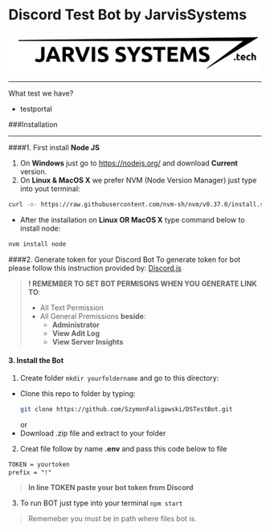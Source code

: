 # Discord Test Bot by JarvisSystems

![Alt Text](assets/jarvis_systems.png)

---

What test we have?

- testportal

###Installation

---

####1. First install **Node JS**

1. On **Windows** just go to https://nodejs.org/ and download **Current** version.
2. On **Linux & MacOS X** we prefer NVM (Node Version Manager) just type into yout terminal:

```sh
curl -o- https://raw.githubusercontent.com/nvm-sh/nvm/v0.37.0/install.sh | bash
```

- After the installation on **Linux OR MacOS X** type command below to install node:

```sh
nvm install node
```

####2. Generate token for your Discord Bot
To generate token for bot please follow this instruction provided by: [Discord.js](https://discordjs.guide/preparations/setting-up-a-bot-application.html#creating-your-bot)

> **! REMEMBER TO SET BOT PERMISONS WHEN YOU GENERATE LINK TO**:
>
> - All Text Permission
> - All General Premissions **beside**:
>   - **Administrator**
>   - **View Adit Log**
>   - **View Server Insights**

#### 3. Install the Bot

1. Create folder `mkdir yourfoldername` and go to this directory:

- Clone this repo to folder by typing:
  ```sh
  git clone https://github.com/SzymonFaligowski/DSTestBot.git
  ```
  or
- Download .zip file and extract to your folder

2. Creat file follow by name **.env** and pass this code below to file

```
TOKEN = yourtoken
prefix = "!"
```

> **In line TOKEN paste your bot token from Discord**

3. To run BOT just type into your terminal `npm start`

> Rememeber you must be in path where files bot is.
